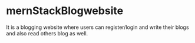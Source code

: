 # mernStackBlogwebsite
It is a blogging website where users can register/login and write their blogs and also read others blog as well.
